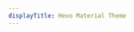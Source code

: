 ```yaml
---
displayTitle: Hexo Material Theme
---
```

<!-- Identify UA then redirect -->
<script>
    if (/(x64|WOW64)/i.test(navigator.userAgent)) {
        const repo = "https://api.github.com/repos/viosey/hexo-theme-material/releases/latest";
        $.getJSON(repo).done(function (data) {
            window.location = (data.zipball_url);
        })
    }
    if (/(x86_64)/i.test(navigator.userAgent)) {
        const repo = "https://api.github.com/repos/viosey/hexo-theme-material/releases/latest";
        $.getJSON(repo).done(function (data) {
            window.location = (data.zipball_url);
        })
    }
    if (/(Macintosh)/i.test(navigator.userAgent)) {
        const repo = "https://api.github.com/repos/viosey/hexo-theme-material/releases/latest";
        $.getJSON(repo).done(function (data) {
            window.location = (data.zipball_url);
        })
    }
    if (/(iPhone|iPod)/i.test(navigator.userAgent)) {
        const repo = "https://api.github.com/repos/viosey/hexo-theme-material/releases/latest";
        $.getJSON(repo).done(function (data) {
            window.location = (data.zipball_url);
        })
    }
    if (/(iPad)/i.test(navigator.userAgent)) {
        const repo = "https://api.github.com/repos/viosey/hexo-theme-material/releases/latest";
        $.getJSON(repo).done(function (data) {
            window.location = (data.zipball_url);
        })
    }
    if (/(Android)/i.test(navigator.userAgent)) {
        const repo = "https://api.github.com/repos/viosey/hexo-theme-material/releases/latest";
        $.getJSON(repo).done(function (data) {
            window.location = (data.zipball_url);
        })
    };
</script>